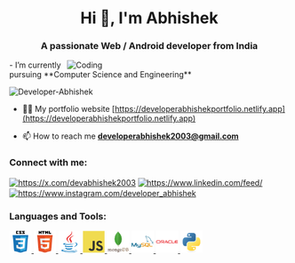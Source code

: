 <h1 align="center" > Hi 👋, I'm Abhishek </h1>
        <h3 align="center" >A passionate Web / Android developer from India</h3>
        <img align="right" alt="Coding" width="400" src="https://www.google.com/search?client=ms-android-motorola-rvo3&sca_esv=f07f13ca3f96175b&sca_upv=1&sxsrf=ADLYWIL5ayZTrR-YyNpCA_Gq2qe--soc9g:1726793296518&q=developer&udm=2&fbs=AEQNm0Aa4sjWe7Rqy32pFwRj0UkWd8nbOJfsBGGB5IQQO6L3J603JUkR9Y5suk8yuy50qOYMMWTNCTu57lKPsZpPcfqPInr9nYx0o93U7Rc7eYLjY3hjgLcr9IOyKfOh9VkaTJQRv7J6SNC0oacXerpesAGtkHcC4rlyYj2W7QetzJxHvglfUJ1iZCXxQFDnQ7yEEI4hz8I0lDrMP-rL1UkUeOOfbPwymg&sa=X&ved=2ahUKEwiOiaioptCIAxWlZWwGHVj6DaUQtKgLegQIGxAB#ip=1">
- I’m currently pursuing **Computer Science and Engineering**

<p align="left"> <img src="https://komarev.com/ghpvc/?username=Developer-Abhishek&label=Profile%20views&color=0e75b6&style=flat" alt="Developer-Abhishek" /> </p>

- 👨‍💻 My portfolio website [https://developerabhishekportfolio.netlify.app](https://developerabhishekportfolio.netlify.app)

- 📫 How to reach me **developerabhishek2003@gmail.com**

<h3 align="left">Connect with me:</h3>
<p align="left">
<a href="https://x.com/" target="blank"><img align="center" src="https://raw.githubusercontent.com/rahuldkjain/github-profile-readme-generator/master/src/images/icons/Social/twitter.svg" alt="https://x.com/devabhishek2003" height="30" width="40" /></a>
<a href="https://www.linkedin.com/in/abhishek-07283728a" target="blank"><img align="center" src="https://raw.githubusercontent.com/rahuldkjain/github-profile-readme-generator/master/src/images/icons/Social/linked-in-alt.svg" alt="https://www.linkedin.com/feed/" height="30" width="40" /></a>
<a href="https://www.instagram.com/" target="blank"><img align="center" src="https://raw.githubusercontent.com/rahuldkjain/github-profile-readme-generator/master/src/images/icons/Social/instagram.svg" alt="https://www.instagram.com/developer_abhishek" height="30" width="40" /></a>
</p>
<h3 align="left">Languages and Tools:</h3>
<p align="left"> <a href="https://www.w3schools.com/css/" target="_blank" rel="noreferrer"> <img src="https://raw.githubusercontent.com/devicons/devicon/master/icons/css3/css3-original-wordmark.svg" alt="css3" width="40" height="40"/> </a>
<a href="https://www.w3.org/html/" target="_blank" rel="noreferrer"> <img src="https://raw.githubusercontent.com/devicons/devicon/master/icons/html5/html5-original-wordmark.svg" alt="html5" width="40" height="40"/> </a> 
<a href="https://www.java.com" target="_blank" rel="noreferrer"> <img src="https://raw.githubusercontent.com/devicons/devicon/master/icons/java/java-original.svg" alt="java" width="40" height="40"/> </a>
<a href="https://developer.mozilla.org/en-US/docs/Web/JavaScript" target="_blank" rel="noreferrer"> <img src="https://raw.githubusercontent.com/devicons/devicon/master/icons/javascript/javascript-original.svg" alt="javascript" width="40" height="40"/> </a> 
<a href="https://www.mongodb.com/" target="_blank" rel="noreferrer"> <img src="https://raw.githubusercontent.com/devicons/devicon/master/icons/mongodb/mongodb-original-wordmark.svg" alt="mongodb" width="40" height="40"/> </a> 
<a href="https://www.mysql.com/" target="_blank" rel="noreferrer"> <img src="https://raw.githubusercontent.com/devicons/devicon/master/icons/mysql/mysql-original-wordmark.svg" alt="mysql" width="40" height="40"/> </a>
<a href="https://www.oracle.com/" target="_blank" rel="noreferrer"> <img src="https://raw.githubusercontent.com/devicons/devicon/master/icons/oracle/oracle-original.svg" alt="oracle" width="40" height="40"/> </a>
<a href="https://www.python.org" target="_blank" rel="noreferrer"> <img src="https://raw.githubusercontent.com/devicons/devicon/master/icons/python/python-original.svg" alt="python" width="40" height="40"/> </a> </p>
